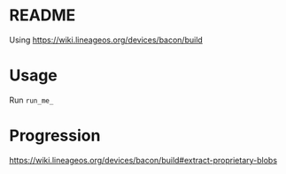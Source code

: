 # README #

Using
https://wiki.lineageos.org/devices/bacon/build

# Usage
Run `run_me_`

# Progression

https://wiki.lineageos.org/devices/bacon/build#extract-proprietary-blobs